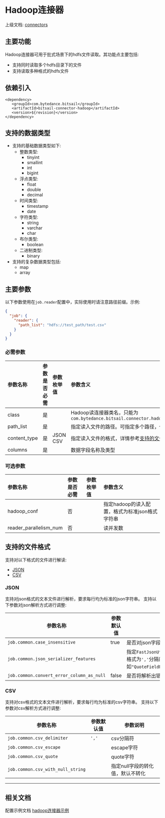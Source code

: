 # Hadoop连接器

上级文档: [connectors](../introduction_zh.md)


## 主要功能

Hadoop连接器可用于批式场景下的hdfs文件读取。其功能点主要包括:

 - 支持同时读取多个hdfs目录下的文件
 - 支持读取多种格式的hdfs文件

## 依赖引入

```text
<dependency>
   <groupId>com.bytedance.bitsail</groupId>
   <artifactId>bitsail-connector-hadoop</artifactId>
   <version>${revision}</version>
</dependency>
```

## 支持的数据类型
 - 支持的基础数据类型如下:
    - 整数类型:
        - tinyint
        - smallint
        - int
        - bigint
    - 浮点类型:
        - float
        - double
        - decimal
    - 时间类型:
        - timestamp
        - date
    - 字符类型:
        - string
        - varchar
        - char
    - 布尔类型:
        - boolean
    - 二进制类型:
        - binary
 - 支持的复杂数据类型包括:
    - map
    - array
    
## 主要参数

以下参数使用在`job.reader`配置中，实际使用时请注意路径前缀。示例:
```json
{
  "job": {
    "reader": {
      "path_list": "hdfs://test_path/test.csv"
    }
  }
}
```

### 必需参数

| 参数名称         | 参数是否必需 | 参数枚举值       | 参数含义                                                                              |
|:-------------|:-------|:------------|:----------------------------------------------------------------------------------|
| class        | 是      |             | Hadoop读连接器类名，只能为`com.bytedance.bitsail.connector.hadoop.source.HadoopInputFormat` |
| path_list    | 是      |             | 指定读入文件的路径。可指定多个路径，使用`','`分隔                                                       |
| content_type | 是      | JSON<br>CSV | 指定读入文件的格式，详情参考[支持的文件格式](#jump_format)                                             |
| columns      | 是      |             | 数据字段名称及类型                                                                         |

### 可选参数
| 参数名称                   | 参数是否必需 | 参数枚举值 | 参数含义                         |
|:-----------------------|:-------|:------|:-----------------------------|
| hadoop_conf            | 否      |       | 指定hadoop的读入配置，格式为标准json格式字符串 |
| reader_parallelism_num | 否      |       | 读并发数                         |


## <span id="jump_format">支持的文件格式</span>

支持对以下格式的文件进行解读:

- [JSON](#jump_json)
- [CSV](#jump_csv)

<!-- - [PROTOBUF]&#40;#jump_protobuf&#41; ) -->

### <span id="jump_json">JSON</span>
支持对json格式的文本文件进行解析，要求每行均为标准的json字符串。
支持以下参数对json解析方式进行调整:


| 参数名称                                      | 参数默认值 | 参数说明                                                                          |
|-------------------------------------------|-------|-------------------------------------------------------------------------------|
| `job.common.case_insensitive`             | true  | 是否对json字段中的key大小写敏感                                                           |
| `job.common.json_serializer_features`     |       | 指定`FastJsonUtil`进行解析时的模式，格式为`','`分隔的字符串，例如`"QuoteFieldNames,UseSingleQuotes"` |
| `job.common.convert_error_column_as_null` | false | 是否将解析出错的字段置为null                                                              |

### <span id="jump_csv">CSV</span>
支持对csv格式的文本文件进行解析，要求每行均为标准的csv字符串。
支持以下参数对csv解析方式进行调整:


| 参数名称                              | 参数默认值 | 参数说明               |
|-----------------------------------|-------|--------------------|
| `job.common.csv_delimiter`        | `','` | csv分隔符             |
| `job.common.csv_escape`           |       | escape字符           |
| `job.common.csv_quote`            |       | quote字符            |
| `job.common.csv_with_null_string` |       | 指定null字段的转化值，默认不转化 |

<!--
### <span id="jump_protobuf">PROTOBUF</span>

支持对protobuf格式文件进行解析。

解析protobuf格式文件时，必需以下参数:


| 参数名称 | 参数是否必需   | 参数说明 |

|--------|----------|---------|

|`job.common.proto.descriptor`| 是 |base64方式存储protobufm描述文件|

|`job.common.proto.class_name`| 是 |指定protobuf描述文件中用于解析的类名|
-->

----


## 相关文档

配置示例文档 [hadoop连接器示例](./hadoop-example_zh.md)

